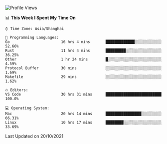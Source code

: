 <!--START_SECTION:waka-->
![Profile Views](http://img.shields.io/badge/Profile%20Views-1-blue)

📊 **This Week I Spent My Time On** 

```text
⌚︎ Time Zone: Asia/Shanghai

💬 Programming Languages: 
Go                       16 hrs 4 mins       █████████████░░░░░░░░░░░░   52.66% 
Rust                     11 hrs 4 mins       █████████░░░░░░░░░░░░░░░░   36.25% 
Other                    1 hr 24 mins        █░░░░░░░░░░░░░░░░░░░░░░░░   4.59% 
Protocol Buffer          30 mins             ░░░░░░░░░░░░░░░░░░░░░░░░░   1.69% 
Makefile                 29 mins             ░░░░░░░░░░░░░░░░░░░░░░░░░   1.62%

🔥 Editors: 
VS Code                  30 hrs 31 mins      █████████████████████████   100.0%

💻 Operating System: 
Mac                      20 hrs 14 mins      ████████████████░░░░░░░░░   66.31% 
Linux                    10 hrs 17 mins      ████████░░░░░░░░░░░░░░░░░   33.69%

```


 Last Updated on 20/10/2021
<!--END_SECTION:waka-->

